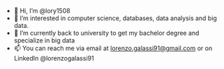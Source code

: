 - 👋 Hi, I’m @lory1508
- 👀 I’m interested in computer science, databases, data analysis and big data.
- 🌱 I’m currently back to university to get my bachelor degree and specialize in big data 
- 📫 You can reach me via email at lorenzo.galassi91@gmail.com or on LinkedIn @lorenzogalassi91

<!---
lory1508/lory1508 is a ✨ special ✨ repository because its `README.md` (this file) appears on your GitHub profile.
You can click the Preview link to take a look at your changes.
--->
